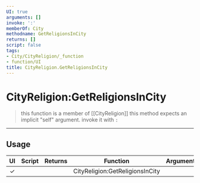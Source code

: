 ```yaml
---
UI: true
arguments: []
invoke: ':'
memberOf: City
methodname: GetReligionsInCity
returns: []
script: false
tags:
- City/CityReligion/_function
- function/UI
title: CityReligion.GetReligionsInCity
---
```

# CityReligion:GetReligionsInCity
> this function is a member of [[CityReligion]]
> this method expects an implicit "self" argument. invoke it with `:`
-----
## Usage
|  UI | Script | Returns | Function | Arguments |
|:---:|:------:|-------:|:--------:|:---------|
|✓| ||CityReligion:GetReligionsInCity||
